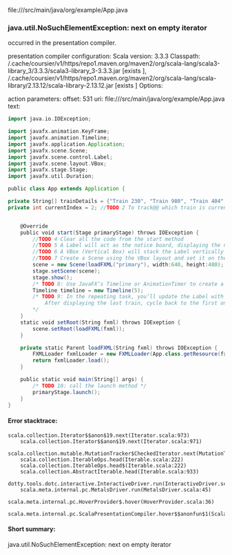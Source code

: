 file://<WORKSPACE>/src/main/java/org/example/App.java
### java.util.NoSuchElementException: next on empty iterator

occurred in the presentation compiler.

presentation compiler configuration:
Scala version: 3.3.3
Classpath:
<HOME>/.cache/coursier/v1/https/repo1.maven.org/maven2/org/scala-lang/scala3-library_3/3.3.3/scala3-library_3-3.3.3.jar [exists ], <HOME>/.cache/coursier/v1/https/repo1.maven.org/maven2/org/scala-lang/scala-library/2.13.12/scala-library-2.13.12.jar [exists ]
Options:



action parameters:
offset: 531
uri: file://<WORKSPACE>/src/main/java/org/example/App.java
text:
```scala
import java.io.IOException;

import javafx.animation.KeyFrame;
import javafx.animation.Timeline;
import javafx.application.Application;
import javafx.scene.Scene;
import javafx.scene.control.Label;
import javafx.scene.layout.VBox;
import javafx.stage.Stage;
import javafx.util.Duration;

public class App extends Application {

private String[] trainDetails = {"Train 230", "Train 980", "Train 404", "Train 555", "Train 777" /*TODO 1 intialize 5 unique train names*/ };
private int currentIndex = 2; //TODO 2 To track@@ which train is currently displayed


    @Override
    public void start(Stage primaryStage) throws IOException {
        //TODO 4 Clear all the code from the start method
        //TODO 5 A Label will act as the notice board, displaying the next arriving train.
        //TODO 6 A VBox (Vertical Box) will stack the Label vertically within the window. You’ll want to add some vertical spacing between the components.
        //TODO 7 Create a Scene using the VBox layout and set it on the primary Stage.
        scene = new Scene(loadFXML("primary"), width:640, height:480);
        stage.setScene(scene);
        stage.show();
        /* TODO 8: Use JavaFX’s Timeline or AnimationTimer to create a repeating task. This task will update the Label with the next train’s details every 5 seconds. */
        Timeline timeline = new Timeline(5);
        /* TODO 9: In the repeating task, you’ll update the Label with the next train’s details from the array.
            After displaying the last train, cycle back to the first one.
        */
    }
    static void setRoot(String fxml) throws IOExeption {
        scene.setRoot(loadFXML(fxml));
    }

    private static Parent loadFXML(String fxml) throws IOException {
        FXMLLoader fxmlLoader = new FXMLLoader(App.class.getResource(fxml + ".fxml"));
        return fxmlLoader.load();
    }

    public static void main(String[] args) {
        /* TODO 10: call the launch method */
        primaryStage.launch();
    }
}

```



#### Error stacktrace:

```
scala.collection.Iterator$$anon$19.next(Iterator.scala:973)
	scala.collection.Iterator$$anon$19.next(Iterator.scala:971)
	scala.collection.mutable.MutationTracker$CheckedIterator.next(MutationTracker.scala:76)
	scala.collection.IterableOps.head(Iterable.scala:222)
	scala.collection.IterableOps.head$(Iterable.scala:222)
	scala.collection.AbstractIterable.head(Iterable.scala:933)
	dotty.tools.dotc.interactive.InteractiveDriver.run(InteractiveDriver.scala:168)
	scala.meta.internal.pc.MetalsDriver.run(MetalsDriver.scala:45)
	scala.meta.internal.pc.HoverProvider$.hover(HoverProvider.scala:36)
	scala.meta.internal.pc.ScalaPresentationCompiler.hover$$anonfun$1(ScalaPresentationCompiler.scala:389)
```
#### Short summary: 

java.util.NoSuchElementException: next on empty iterator